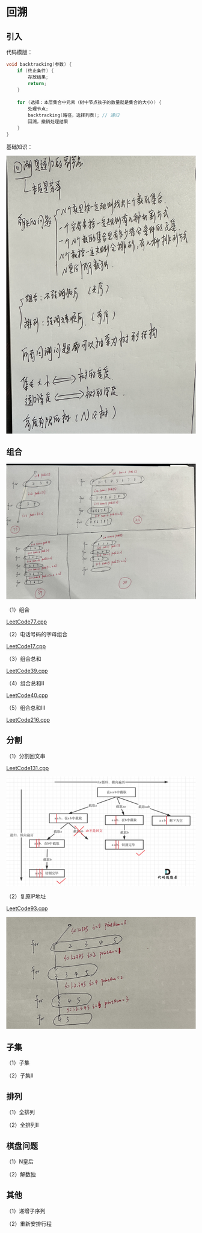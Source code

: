 # 回溯

## 引入

代码模版：

```c++
void backtracking(参数) {
    if (终止条件) {
        存放结果;
        return;
    }

    for (选择：本层集合中元素（树中节点孩子的数量就是集合的大小）) {
        处理节点;
        backtracking(路径，选择列表); // 递归
        回溯，撤销处理结果
    }
}
```

基础知识：

![IMG_2282](Readme.assets/IMG_2282.jpg) 

## 组合

![IMG_2284](Readme.assets/IMG_2284.jpg) 

（1）组合

[LeetCode77.cpp](https://github.com/niu0217/Documents/blob/main/Algorithm/BackTracking/LeetCode77.cpp) 

（2）电话号码的字母组合

[LeetCode17.cpp](https://github.com/niu0217/Documents/blob/main/Algorithm/BackTracking/LeetCode17.cpp)

（3）组合总和

[LeetCode39.cpp](https://github.com/niu0217/Documents/blob/main/Algorithm/BackTracking/LeetCode39.cpp)

（4）组合总和II

[LeetCode40.cpp](https://github.com/niu0217/Documents/blob/main/Algorithm/BackTracking/LeetCode40.cpp)

（5）组合总和III

[LeetCode216.cpp](https://github.com/niu0217/Documents/blob/main/Algorithm/BackTracking/LeetCode216.cpp)

## 分割

（1）分割回文串

[LeetCode131.cpp](https://github.com/niu0217/Documents/blob/main/Algorithm/BackTracking/LeetCode131.cpp)

![131.分割回文串](Readme.assets/131.分割回文串.jpg) 

（2）复原IP地址

[LeetCode93.cpp](https://github.com/niu0217/Documents/blob/main/Algorithm/BackTracking/LeetCode93.cpp)

![IMG_2285](Readme.assets/IMG_2285.jpg) 

## 子集

（1）子集

（2）子集II

## 排列

（1）全排列

（2）全排列II

## 棋盘问题

（1）N皇后

（2）解数独

## 其他

（1）递增子序列

（2）重新安排行程